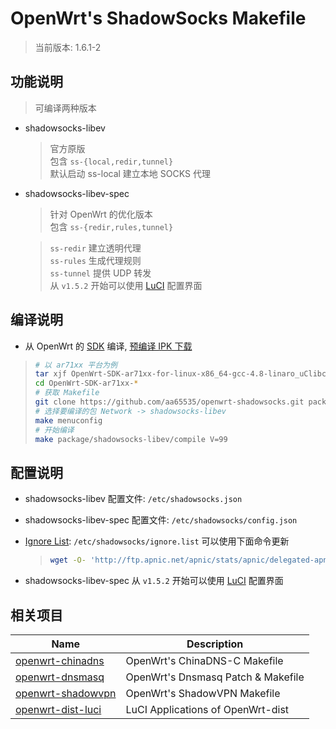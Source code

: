 OpenWrt's ShadowSocks Makefile
===

 > 当前版本: 1.6.1-2  

功能说明
---

 > 可编译两种版本 

 - shadowsocks-libev

   > 官方原版  
   > 包含 `ss-{local,redir,tunnel}`  
   > 默认启动 ss-local 建立本地 SOCKS 代理  

 - shadowsocks-libev-spec

   > 针对 OpenWrt 的优化版本  
   > 包含 `ss-{redir,rules,tunnel}`  

   > `ss-redir` 建立透明代理  
   > `ss-rules` 生成代理规则  
   > `ss-tunnel` 提供 UDP 转发  
   > 从 `v1.5.2` 开始可以使用 [LuCI][L] 配置界面  

编译说明
---

 - 从 OpenWrt 的 [SDK][S] 编译, [预编译 IPK 下载][2]

 > ```bash
 > # 以 ar71xx 平台为例
 > tar xjf OpenWrt-SDK-ar71xx-for-linux-x86_64-gcc-4.8-linaro_uClibc-0.9.33.2.tar.bz2
 > cd OpenWrt-SDK-ar71xx-*
 > # 获取 Makefile
 > git clone https://github.com/aa65535/openwrt-shadowsocks.git package/shadowsocks-libev
 > # 选择要编译的包 Network -> shadowsocks-libev
 > make menuconfig
 > # 开始编译
 > make package/shadowsocks-libev/compile V=99
 > ```

配置说明
---

 - shadowsocks-libev 配置文件: `/etc/shadowsocks.json`

 - shadowsocks-libev-spec 配置文件: `/etc/shadowsocks/config.json`

 - [Ignore List][3]: `/etc/shadowsocks/ignore.list` 可以使用下面命令更新
    > ```bash
    > wget -O- 'http://ftp.apnic.net/apnic/stats/apnic/delegated-apnic-latest' | awk -F\| '/CN\|ipv4/ { printf("%s/%d\n", $4, 32-log($5)/log(2)) }' > /etc/shadowsocks/ignore.list
    > ```

 - shadowsocks-libev-spec 从 `v1.5.2` 开始可以使用 [LuCI][L] 配置界面

相关项目
---

 Name                     | Description
 -------------------------|-----------------------------------
 [openwrt-chinadns][5]    | OpenWrt's ChinaDNS-C Makefile
 [openwrt-dnsmasq][6]     | OpenWrt's Dnsmasq Patch & Makefile
 [openwrt-shadowvpn][7]   | OpenWrt's ShadowVPN Makefile
 [openwrt-dist-luci][L]   | LuCI Applications of OpenWrt-dist


  [1]: https://github.com/madeye/shadowsocks-libev
  [2]: https://sourceforge.net/projects/openwrt-dist/files/shadowsocks-libev/
  [3]: https://github.com/aa65535/openwrt-shadowsocks/blob/master/files/shadowsocks.list
  [5]: https://github.com/aa65535/openwrt-chinadns
  [6]: https://github.com/aa65535/openwrt-dnsmasq
  [7]: https://github.com/aa65535/openwrt-shadowvpn
  [S]: http://downloads.openwrt.org/snapshots/trunk/
  [L]: https://github.com/aa65535/openwrt-dist-luci
